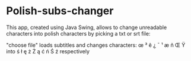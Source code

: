 # Polish-subs-changer

This app, created using Java Swing, allows to change unreadable characters into polish characters
by picking a txt or srt file:

"choose file" loads subtitles and changes characters:
œ ³ ê ¿ ¯ ¹ æ ñ Œ Ÿ 
into 
ś ł ę ż Ż ą ć ń Ś ź 
respectively
